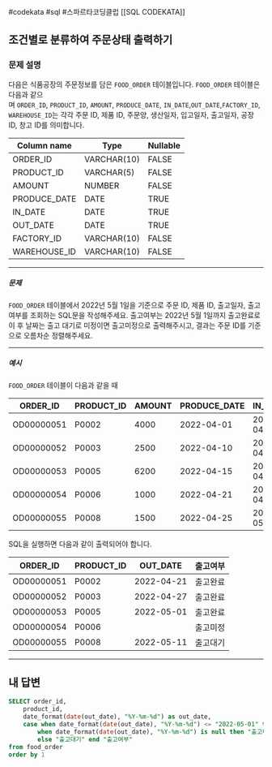 #codekata #sql #스파르타코딩클럽 [[SQL CODEKATA]]

## 조건별로 분류하여 주문상태 출력하기

### 문제 설명

다음은 식품공장의 주문정보를 담은 `FOOD_ORDER` 테이블입니다. `FOOD_ORDER` 테이블은 다음과 같으며 `ORDER_ID`, `PRODUCT_ID`, `AMOUNT`, `PRODUCE_DATE`, `IN_DATE`,`OUT_DATE`,`FACTORY_ID`, `WAREHOUSE_ID`는 각각 주문 ID, 제품 ID, 주문양, 생산일자, 입고일자, 출고일자, 공장 ID, 창고 ID를 의미합니다.

|Column name|Type|Nullable|
|---|---|---|
|ORDER_ID|VARCHAR(10)|FALSE|
|PRODUCT_ID|VARCHAR(5)|FALSE|
|AMOUNT|NUMBER|FALSE|
|PRODUCE_DATE|DATE|TRUE|
|IN_DATE|DATE|TRUE|
|OUT_DATE|DATE|TRUE|
|FACTORY_ID|VARCHAR(10)|FALSE|
|WAREHOUSE_ID|VARCHAR(10)|FALSE|

---
##### 문제
`FOOD_ORDER` 테이블에서 2022년 5월 1일을 기준으로 주문 ID, 제품 ID, 출고일자, 출고여부를 조회하는 SQL문을 작성해주세요. 출고여부는 2022년 5월 1일까지 출고완료로 이 후 날짜는 출고 대기로 미정이면 출고미정으로 출력해주시고, 결과는 주문 ID를 기준으로 오름차순 정렬해주세요.

----
##### 예시

`FOOD_ORDER` 테이블이 다음과 같을 때

|ORDER_ID|PRODUCT_ID|AMOUNT|PRODUCE_DATE|IN_DATE|OUT_DATE|FACTORY_ID|WAREHOUSE_ID|
|---|---|---|---|---|---|---|---|
|OD00000051|P0002|4000|2022-04-01|2022-04-21|2022-04-21|FT19970003|WH0005|
|OD00000052|P0003|2500|2022-04-10|2022-04-27|2022-04-27|FT19970003|WH0006|
|OD00000053|P0005|6200|2022-04-15|2022-04-30|2022-05-01|FT19940003|WH0003|
|OD00000054|P0006|1000|2022-04-21|2022-04-30|NULL|FT19940003|WH0009|
|OD00000055|P0008|1500|2022-04-25|2022-05-11|2022-05-11|FT19980003|WH0009|

SQL을 실행하면 다음과 같이 출력되어야 합니다.

|ORDER_ID|PRODUCT_ID|OUT_DATE|출고여부|
|---|---|---|---|
|OD00000051|P0002|2022-04-21|출고완료|
|OD00000052|P0003|2022-04-27|출고완료|
|OD00000053|P0005|2022-05-01|출고완료|
|OD00000054|P0006||출고미정|
|OD00000055|P0008|2022-05-11|출고대기|

---

## 내 답변

```sql
SELECT order_id,
    product_id,
    date_format(date(out_date), "%Y-%m-%d") as out_date,
    case when date_format(date(out_date), "%Y-%m-%d") <= "2022-05-01" then "출고완료"
        when date_format(date(out_date), "%Y-%m-%d") is null then "출고미정"
        else "출고대기" end "출고여부"
from food_order
order by 1
```